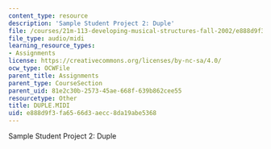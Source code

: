 ```yaml
---
content_type: resource
description: 'Sample Student Project 2: Duple'
file: /courses/21m-113-developing-musical-structures-fall-2002/e888d9f3fa6566d3aecc8da19abe5368_DUPLE.MIDI
file_type: audio/midi
learning_resource_types:
- Assignments
license: https://creativecommons.org/licenses/by-nc-sa/4.0/
ocw_type: OCWFile
parent_title: Assignments
parent_type: CourseSection
parent_uid: 81e2c30b-2573-45ae-668f-639b862cee55
resourcetype: Other
title: DUPLE.MIDI
uid: e888d9f3-fa65-66d3-aecc-8da19abe5368
---
```

Sample Student Project 2: Duple
